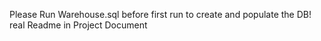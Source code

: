 Please Run Warehouse.sql before first run to create and populate the DB!
real Readme in Project Document
